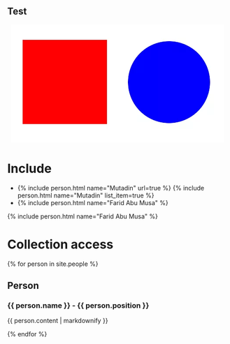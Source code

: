 ## Test

<div align="center">
  <img src="assets/img/shapes.png" width="487" height="271" alt="Shapes" usemap="#shapesmap"> 
  <map name="shapesmap">
    <area shape="rect" coords="29,32,230,215" href="square.html" alt="Square">
    <area shape="circle" coords="360,130,100" href="circle.html" alt="Circle">
  </map>
</div>

# Include

* {% include person.html name="Mutadin" url=true %}
{% include person.html name="Mutadin" list_item=true %}
* {% include person.html name="Farid Abu Musa" %}

{% include person.html name="Farid Abu Musa" %}

# Collection access

{% for person in site.people %}
  <h2>Person</h2>
  <h3>{{ person.name }} - {{ person.position }}</h3>
  <p>{{ person.content | markdownify }}</p>
{% endfor %}
